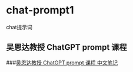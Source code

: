 # chat-prompt1
chat提示词

## 吴恩达教授 ChatGPT prompt 课程
###[吴恩达教授 ChatGPT prompt 课程 中文笔记]([https://markdown.com.cn](https://github.com/luoluodeshu/chat-prompt1/blob/main/new.ipynb))
